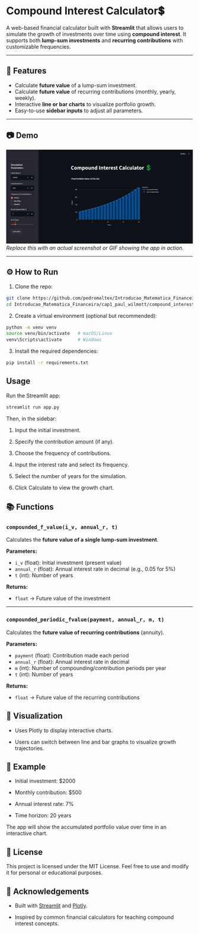 # Compound Interest Calculator💲

A web-based financial calculator built with **Streamlit** that allows users to simulate the growth of investments over time using **compound interest**. It supports both **lump-sum investments** and **recurring contributions** with customizable frequencies.

---

## 🚀 Features

- Calculate **future value** of a lump-sum investment.
- Calculate **future value** of recurring contributions (monthly, yearly, weekly).
- Interactive **line or bar charts** to visualize portfolio growth.
- Easy-to-use **sidebar inputs** to adjust all parameters.

---

## 📷 Demo

![App Screenshot](cap1_paul_wilmott/compound_interest/screenshots/demo.png)  
*Replace this with an actual screenshot or GIF showing the app in action.*

---

## ⚙️ How to Run

1. Clone the repo:

```bash
git clone https://github.com/pedromaltex/Introducao_Matematica_Financeira.git
cd Introducao_Matematica_Financeira/cap1_paul_wilmott/compound_interest
```

2. Create a virtual environment (optional but recommended):
```bash
python -m venv venv
source venv/bin/activate   # macOS/Linux
venv\Scripts\activate      # Windows
```

3. Install the required dependencies:
```bash
pip install -r requirements.txt
```

## Usage

Run the Streamlit app:
```bash
streamlit run app.py
```

Then, in the sidebar:

1. Input the initial investment.

2. Specify the contribution amount (if any).

3. Choose the frequency of contributions.

4. Input the interest rate and select its frequency.

5. Select the number of years for the simulation.

6. Click Calculate to view the growth chart.

## 📚 Functions

### `compounded_f_value(i_v, annual_r, t)`

Calculates the **future value of a single lump-sum investment**.

**Parameters:**

- `i_v` (float): Initial investment (present value)  
- `annual_r` (float): Annual interest rate in decimal (e.g., 0.05 for 5%)  
- `t` (int): Number of years  

**Returns:**  
- `float` → Future value of the investment

---

### `compounded_periodic_fvalue(payment, annual_r, m, t)`

Calculates the **future value of recurring contributions** (annuity).

**Parameters:**

- `payment` (float): Contribution made each period  
- `annual_r` (float): Annual interest rate in decimal  
- `m` (int): Number of compounding/contribution periods per year  
- `t` (int): Number of years  

**Returns:**  
- `float` → Future value of the recurring contributions


## 🎨 Visualization

- Uses Plotly to display interactive charts.

- Users can switch between line and bar graphs to visualize growth trajectories.

## 🧮 Example

- Initial investment: $2000

- Monthly contribution: $500

- Annual interest rate: 7%

- Time horizon: 20 years

The app will show the accumulated portfolio value over time in an interactive chart.

## 📄 License

This project is licensed under the MIT License.
Feel free to use and modify it for personal or educational purposes.

## 🙏 Acknowledgements

- Built with [Streamlit](https://streamlit.io/) and [Plotly](https://plotly.com/python/).

- Inspired by common financial calculators for teaching compound interest concepts.